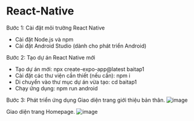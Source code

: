 # React-Native
Bước 1: Cài đặt môi trường React Native
- Cài đặt Node.js và npm
- Cài đặt Android Studio (dành cho phát triển Android)

Bước 2: Tạo dự án React Native mới
- Tạo dự án mới: npx create-expo-app@latest baitap1
- Cài đặt các thư viện cần thiết (nếu cần): npm i
- Di chuyển vào thư mục dự án vừa tạo: cd baitap1
- Chạy ứng dụng: npm run android

Bước 3: Phát triển ứng dụng
Giao diện trang giới thiệu bản thân.
![image](https://github.com/user-attachments/assets/f5feea7e-422b-493a-8a5c-1a0faf085488)

Giao diện trang Homepage.
![image](https://github.com/user-attachments/assets/d37ffe16-73ac-414f-8b27-6bdea356f620)
